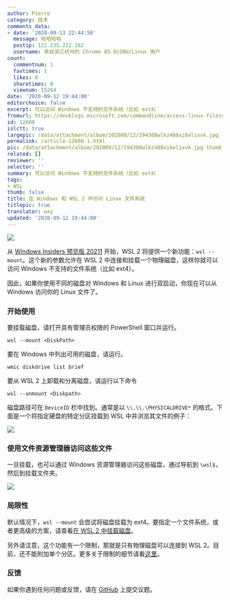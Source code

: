 ```yaml
---
author: Pierre
category: 技术
comments_data:
- date: '2020-09-13 22:44:50'
  message: 哈哈哈哈
  postip: 122.235.222.162
  username: 来自浙江杭州的 Chrome 85.0|GNU/Linux 用户
count:
  commentnum: 1
  favtimes: 1
  likes: 0
  sharetimes: 0
  viewnum: 15264
date: '2020-09-12 19:44:00'
editorchoice: false
excerpt: 可以访问 Windows 不支持的文件系统（比如 ext4）
fromurl: https://devblogs.microsoft.com/commandline/access-linux-filesystems-in-windows-and-wsl-2/
id: 12608
islctt: true
largepic: /data/attachment/album/202009/12/194308wlkz488xi6elixvk.jpg
permalink: /article-12608-1.html
pic: /data/attachment/album/202009/12/194308wlkz488xi6elixvk.jpg.thumb.jpg
related: []
reviewer: ''
selector: ''
summary: 可以访问 Windows 不支持的文件系统（比如 ext4）
tags:
- WSL
thumb: false
title: 在 Windows 和 WSL 2 中访问 Linux 文件系统
titlepic: true
translator: wxy
updated: '2020-09-12 19:44:00'
---
```


![](/data/attachment/album/202009/12/194308wlkz488xi6elixvk.jpg)


从 [Windows Insiders 预览版 20211](https://blogs.windows.com/windows-insider/2020/09/10/announcing-windows-10-insider-preview-build-20211/) 开始，WSL 2 将提供一个新功能：`wsl --mount`。这个新的参数允许在 WSL 2 中连接和挂载一个物理磁盘，这样你就可以访问 Windows 不支持的文件系统（比如 ext4）。


因此，如果你使用不同的磁盘对 Windows 和 Linux 进行双启动，你现在可以从 Windows 访问你的 Linux 文件了。


### 开始使用


要挂载磁盘，请打开具有管理员权限的 PowerShell 窗口并运行。



```
wsl --mount <DiskPath>
```

要在 Windows 中列出可用的磁盘，请运行。



```
wmic diskdrive list brief
```

要从 WSL 2 上卸载和分离磁盘，请运行以下命令



```
wsl --unmount <Diskpath>
```

磁盘路径可在 `DeviceID` 栏中找到。通常是以 `\\.\\.\PHYSICALDRIVE*` 的格式。下面是一个将指定硬盘的特定分区挂载到 WSL 中并浏览其文件的例子：


![](/data/attachment/album/202009/12/194410cqnggacsgq3v6cd2.png)


### 使用文件资源管理器访问这些文件


一旦挂载，也可以通过 Windows 资源管理器访问这些磁盘，通过导航到 `\wsl$`，然后到挂载文件夹。


![](/data/attachment/album/202009/12/194411ysaq2ee33o779jac.png)


### 局限性


默认情况下，`wsl --mount` 会尝试将磁盘挂载为 ext4。要指定一个文件系统，或者更高级的方案，请查看[在 WSL 2 中挂载磁盘](https://docs.microsoft.com/windows/wsl/wsl2-mount-disk)。


另外请注意，这个功能有一个限制，那就是只有物理磁盘可以连接到 WSL 2。目前，还不能附加单个分区。更多关于限制的细节请看[这里](https://docs.microsoft.com/windows/wsl/wsl2-mount-disk#limitations)。


### 反馈


如果你遇到任何问题或反馈，请在 [GitHub](https://github.com/microsoft/wsl/issues) 上提交议题。